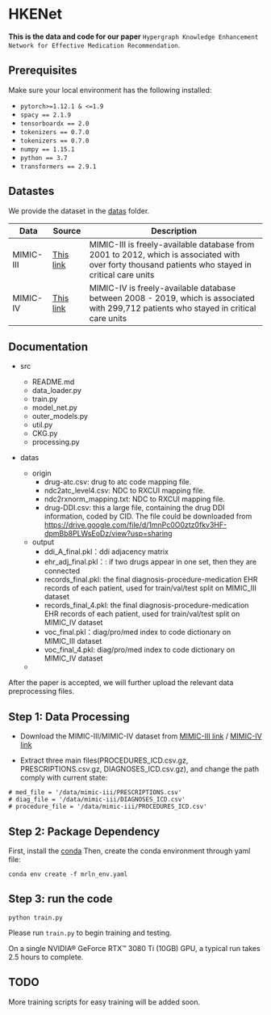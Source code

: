 # HKENet

**This is the data and code for our paper** `Hypergraph Knowledge Enhancement Network for Effective Medication Recommendation`.

## Prerequisites

Make sure your local environment has the following installed:


* `pytorch>=1.12.1 & <=1.9`
* `spacy == 2.1.9`
* `tensorboardx == 2.0`
* `tokenizers == 0.7.0`
* `tokenizers == 0.7.0`
* `numpy == 1.15.1`
* `python == 3.7`
* `transformers == 2.9.1`

## Datastes

We provide the dataset in the [datas](datas/) folder.

| Data      | Source                                                   | Description                                                  |
| --------- | -------------------------------------------------------- | ------------------------------------------------------------ |
| MIMIC-III | [This link](https://physionet.org/content/mimiciii/1.4/) | MIMIC-III is freely-available database from 2001 to 2012, which is associated with over forty thousand patients who stayed in critical care units |
| MIMIC-IV  | [This link](https://physionet.org/content/mimiciv/2.2/)  | MIMIC-IV is freely-available database between 2008 - 2019, which is associated with 299,712 patients who stayed in critical care units |

## Documentation


* src
  * README.md
  * data_loader.py
  * train.py
  * model_net.py
  * outer_models.py
  * util.py
  * CKG.py
  * processing.py

* datas
  * origin
    * drug-atc.csv: drug to atc code mapping file.
    * ndc2atc_level4.csv: NDC to RXCUI mapping file.
    * ndc2rxnorm_mapping.txt: NDC to RXCUI mapping file.
    * drug-DDI.csv: this a large file, containing the drug DDI information, coded by CID. The file could be downloaded from https://drive.google.com/file/d/1mnPc0O0ztz0fkv3HF-dpmBb8PLWsEoDz/view?usp=sharing
  * output
    * ddi_A_final.pkl：ddi adjacency matrix
    * ehr_adj_final.pkl：: if two drugs appear in one set, then they are connected
    * records_final.pkl: the final diagnosis-procedure-medication EHR records of each patient, used for train/val/test split on MIMIC_III dataset
    * records_final_4.pkl: the final diagnosis-procedure-medication EHR records of each patient, used for train/val/test split on MIMIC_IV dataset
    * voc_final.pkl：diag/pro/med index to code dictionary on MIMIC_III dataset
    * voc_final_4.pkl: diag/pro/med index to code dictionary on MIMIC_IV dataset
  * 



 After the paper is accepted, we will further upload the relevant data preprocessing files.

## Step 1: Data Processing 

* Download the MIMIC-III/MIMIC-IV dataset from [MIMIC-III link](https://physionet.org/content/mimiciii/1.4/) / [MIMIC-IV link](https://physionet.org/content/mimiciv/1.4/)

* Extract three main files(PROCEDURES_ICD.csv.gz, PRESCRIPTIONS.csv.gz, DIAGNOSES_ICD.csv.gz), and change the path comply with current state:

```
# med_file = '/data/mimic-iii/PRESCRIPTIONS.csv'
# diag_file = '/data/mimic-iii/DIAGNOSES_ICD.csv'
# procedure_file = '/data/mimic-iii/PROCEDURES_ICD.csv'
```

## Step 2: Package Dependency

First, install the [conda](https://www.anaconda.com/)
Then, create the conda environment through yaml file:

```
conda env create -f mrln_env.yaml
```

## Step 3: run the code

```
python train.py
```

Please run `train.py` to begin training and testing.

On a single NVIDIA® GeForce RTX™ 3080 Ti (10GB) GPU, a typical run takes 2.5 hours to complete.

## TODO

More training scripts for easy training will be added soon.
